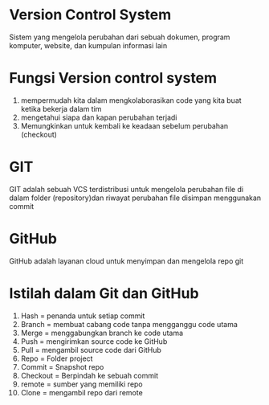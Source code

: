 # Version Control System
Sistem yang mengelola perubahan dari sebuah dokumen, program komputer, website, dan kumpulan informasi lain
# Fungsi Version control system 
1. mempermudah kita dalam mengkolaborasikan code yang kita buat ketika bekerja dalam tim
2. mengetahui siapa dan kapan perubahan terjadi
3. Memungkinkan untuk kembali ke keadaan sebelum perubahan (checkout)
# GIT
GIT adalah sebuah VCS terdistribusi untuk mengelola perubahan file di dalam folder (repository)dan riwayat perubahan file disimpan menggunakan commit
# GitHub
GitHub adalah layanan cloud untuk menyimpan dan mengelola repo git
# Istilah dalam Git dan GitHub
1. Hash = penanda untuk setiap commit
2. Branch = membuat cabang code tanpa mengganggu code utama
3. Merge = menggabungkan branch ke code utama
4. Push = mengirimkan source code ke GitHub
5. Pull = mengambil source code dari GitHub
6. Repo = Folder project
7. Commit = Snapshot repo
8. Checkout = Berpindah ke sebuah commit
9. remote = sumber yang memiliki repo
10. Clone = mengambil repo dari remote
